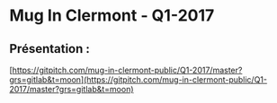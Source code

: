 # Mug In Clermont - Q1-2017

## Présentation : 
[https://gitpitch.com/mug-in-clermont-public/Q1-2017/master?grs=gitlab&t=moon](https://gitpitch.com/mug-in-clermont-public/Q1-2017/master?grs=gitlab&t=moon)